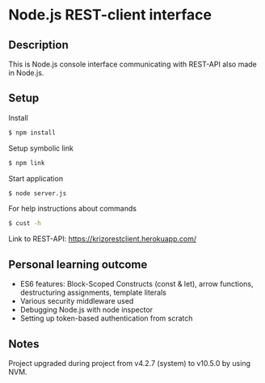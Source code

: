 # Node.js REST-client interface

## Description
This is Node.js console interface communicating with REST-API also made in Node.js.

## Setup
Install
```sh
$ npm install
```
Setup symbolic link
```sh
$ npm link
```
Start application
```sh
$ node server.js
```
For help instructions about commands
```sh
$ cust -h
```

Link to REST-API: https://krizorestclient.herokuapp.com/

## Personal learning outcome
* ES6 features: Block-Scoped Constructs (const & let), arrow functions, destructuring assignments, template literals
* Various security middleware used
* Debugging Node.js with node inspector
* Setting up token-based authentication from scratch

## Notes
Project upgraded during project from v4.2.7 (system) to v10.5.0 by using NVM.